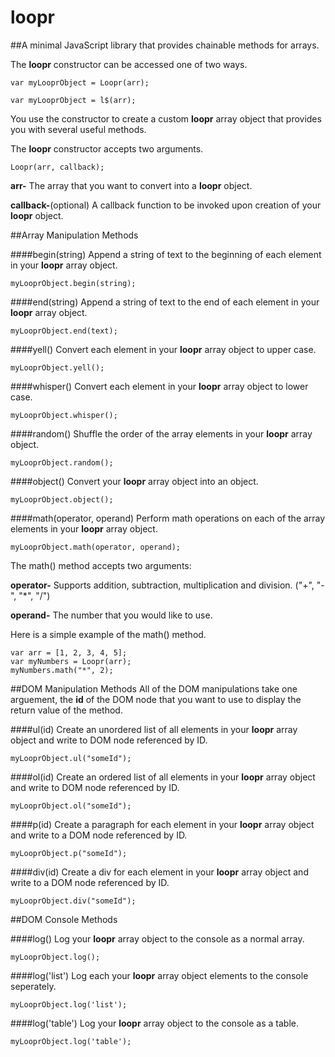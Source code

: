 # loopr
##A minimal JavaScript library that provides chainable methods for arrays.

The **loopr** constructor can be accessed one of two ways.

```
var myLooprObject = Loopr(arr);
```

```
var myLooprObject = l$(arr);
```

You use the constructor to create a custom **loopr** array object that provides you with several useful methods. 

The **loopr** constructor accepts two arguments.

```
Loopr(arr, callback);
```

**arr-** The array that you want to convert into a **loopr** object.

**callback-**(optional) A callback function to be invoked upon creation of your **loopr** object.

##Array Manipulation Methods

####begin(string)
Append a string of text to the beginning of each element in your **loopr** array object.

```
myLooprObject.begin(string);
```

####end(string)
Append a string of text to the end of each element in your **loopr** array object.

```
myLooprObject.end(text);
```

####yell()
Convert each element in your **loopr** array object to upper case.

```
myLooprObject.yell();
```

####whisper()
Convert each element in your **loopr** array object to lower case.

```
myLooprObject.whisper();
```
####random()
Shuffle the order of the array elements in your **loopr** array object.

```
myLooprObject.random();
```

####object()
Convert your **loopr** array object into an object.

```
myLooprObject.object();
```
####math(operator, operand)
Perform math operations on each of the array elements in your **loopr** array object. 

```
myLooprObject.math(operator, operand);
```

The math() method accepts two arguments:

**operator-** Supports addition, subtraction, multiplication and division. ("+", "-", "*", "/")

**operand-** The number that you would like to use. 

Here is a simple example of the math() method.

```
var arr = [1, 2, 3, 4, 5];
var myNumbers = Loopr(arr);
myNumbers.math("*", 2);
```

##DOM Manipulation Methods
All of the DOM manipulations take one arguement, the **id** of the DOM node that you want to use to display the return value of the method. 

####ul(id)
Create an unordered list of all elements in your **loopr** array object and write to DOM node referenced by ID.

```
myLooprObject.ul("someId");
```

####ol(id)
Create an ordered list of all elements in your **loopr** array object and write to DOM node referenced by ID.

```
myLooprObject.ol("someId");
```

####p(id)
Create a paragraph for each element in your **loopr** array object and write to a DOM node referenced by ID.

```
myLooprObject.p("someId");
```

####div(id)
Create a div for each element in your **loopr** array object and write to a DOM node referenced by ID.

```
myLooprObject.div("someId");
```

##DOM Console Methods

####log()
Log your **loopr** array object to the console as a normal array.

```
myLooprObject.log();
```

####log('list')
Log each your **loopr** array object elements to the console seperately. 

```
myLooprObject.log('list');
```

####log('table')
Log your **loopr** array object to the console as a table.

```
myLooprObject.log('table');
```

